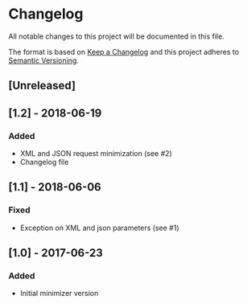 # Changelog
All notable changes to this project will be documented in this file.

The format is based on [Keep a Changelog](http://keepachangelog.com/en/1.0.0/)
and this project adheres to [Semantic Versioning](http://semver.org/spec/v2.0.0.html).

## [Unreleased]

## [1.2] - 2018-06-19
### Added
 - XML and JSON request minimization (see #2)
 - Changelog file

## [1.1] - 2018-06-06
### Fixed
 - Exception on XML and json parameters (see #1)

## [1.0] - 2017-06-23
### Added
 - Initial minimizer version

